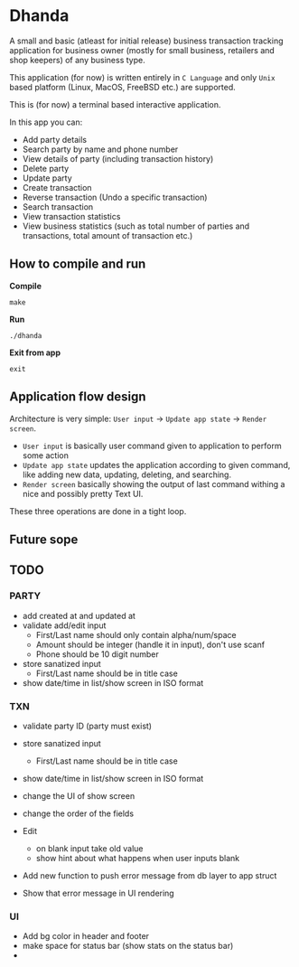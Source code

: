 # Dhanda

A small and basic (atleast for initial release) business transaction tracking application for business owner (mostly for small business, retailers and shop keepers) of any business type.

This application (for now) is written entirely in `C Language` and only `Unix` based platform (Linux, MacOS, FreeBSD etc.) are supported.

This is (for now) a terminal based interactive application.

In this app you can:

- Add party details
- Search party by name and phone number
- View details of party (including transaction history)
- Delete party
- Update party
- Create transaction
- Reverse transaction (Undo a specific transaction)
- Search transaction
- View transaction statistics
- View business statistics (such as total number of parties and transactions, total amount of transaction etc.)

## How to compile and run

**Compile**

```console
make
```

**Run**

```console
./dhanda
```

**Exit from app**

```console
exit
```

## Application flow design

Architecture is very simple: `User input` -> `Update app state` -> `Render screen`.

- `User input` is basically user command given to application to perform some action
- `Update app state` updates the application according to given command, like adding new data, updating, deleting, and searching.
- `Render screen` basically showing the output of last command withing a nice and possibly pretty Text UI.

These three operations are done in a tight loop.

## Future sope


## TODO

### PARTY
- add created at and updated at
- validate add/edit input
	- First/Last name should only contain alpha/num/space
	- Amount should be integer (handle it in input), don't use scanf
	- Phone should be 10 digit number
- store sanatized input 
	- First/Last name should be in title case
- show date/time in list/show screen in ISO format

### TXN
- validate party ID (party must exist)
- store sanatized input 
	- First/Last name should be in title case
- show date/time in list/show screen in ISO format
- change the UI of show screen
- change the order of the fields


- Edit
	- on blank input take old value
	- show hint about what happens when user inputs blank

- Add new function to push error message from db layer to app struct
- Show that error message in UI rendering

### UI
- Add bg color in header and footer
- make space for status bar (show stats on the status bar)
- 
